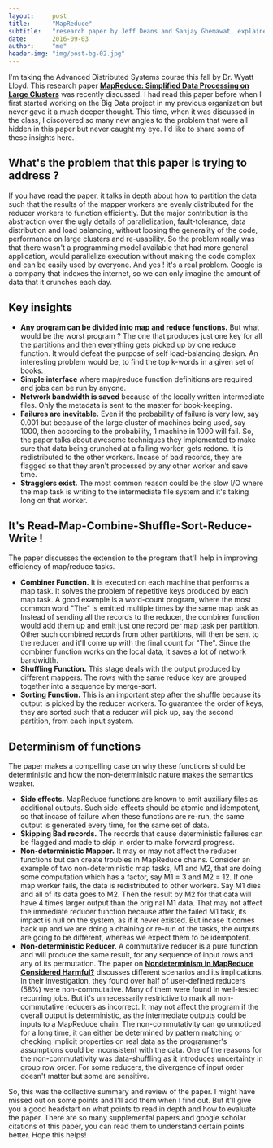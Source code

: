 ```yaml
---
layout:     post
title:      "MapReduce"
subtitle:   "research paper by Jeff Deans and Sanjay Ghemawat, explained."
date:       2016-09-03
author:     "me"
header-img: "img/post-bg-02.jpg"
---
```


<p>I'm taking the Advanced Distributed Systems course this fall by Dr. Wyatt Lloyd. This research paper <a href="http://static.googleusercontent.com/media/research.google.com/en//archive/mapreduce-osdi04.pdf"><b>MapReduce: Simplified Data Processing on Large Clusters</b></a> was recently discussed. I had read this paper before when I first started working on the Big Data project in my previous organization but never gave it a much deeper thought. This time, when it was discussed in the class, I discovered so many new angles to the problem that were all hidden in this paper but never caught my eye. I'd like to share some of these insights here.</p>

<h2 class="section-heading">What's the problem that this paper is trying to address ?</h2>
<p>If you have read the paper, it talks in depth about how to partition the data such that the results of the mapper workers are evenly distributed for the reducer workers to function efficiently. But the major contribution is the abstraction over the ugly details of parallelization, fault-tolerance, data distribution and load balancing, without loosing the generality of the code, performance on large clusters and re-usability. So the problem really was that there wasn't a programming model available that had more general application, would parallelize execution without making the code complex and can be easily used by everyone. And yes ! it's a real problem. Google is a company that indexes the internet, so we can only imagine the amount of data that it crunches each day.<p>

<h2 class="section-heading">Key insights</h2>
<ul>
	<li><b>Any program can be divided into map and reduce functions.</b> But what would be the worst program ? The one that produces just one key for all the partitions and then everything gets picked up by one reduce function. It would defeat the purpose of self load-balancing design. An interesting problem would be, to find the top k-words in a given set of books.</li>
	<li><b>Simple interface</b> where map/reduce function definitions are required and jobs can be run by anyone.</li>
	<li><b>Network bandwidth is saved</b> because of the locally written intermediate files. Only the metadata is sent to the master for book-keeping.</li>
	<li><b>Failures are inevitable.</b> Even if the probability of failure is very low, say 0.001 but because of the large cluster of machines being used, say 1000, then according to the probability, 1 machine in 1000 will fail. So, the paper talks about awesome techniques they implemented to make sure that data being crunched at a failing worker, gets redone. It is redistributed to the other workers. Incase of bad records, they are flagged so that they aren't processed by any other worker and save time.</li>
	<li><b>Stragglers exist.</b> The most common reason could be the slow I/O where the map task is writing to the intermediate file system and it's taking long on that worker.</li>
</ul>

<h2 class="section-heading">It's Read-Map-Combine-Shuffle-Sort-Reduce-Write !</h2>
<p>The paper discusses the extension to the program that'll help in improving efficiency of map/reduce tasks.
	<ul>
		<li><b>Combiner Function.</b> It is executed on each machine that performs a map task. It solves the problem of repetitive keys produced by each map task. A good example is a word-count program, where the most common word "The" is emitted multiple times by the same map task as <the, 1>. Instead of sending all the records to the reducer, the combiner function would add them up and emit just one record per map task per partition. Other such combined records from other partitions, will then be sent to the reducer and it'll come up with the final count for "The". Since the combiner function works on the local data, it saves a lot of network bandwidth.</li>
		<li><b>Shuffling Function.</b> This stage deals with the output produced by different mappers. The rows with the same reduce key are grouped together into a sequence by merge-sort.</li>
		<li><b>Sorting Function.</b> This is an important step after the shuffle because its output is picked by the reducer workers. To guarantee the order of keys, they are sorted such that a reducer will pick up, say the second partition, from each input system.</li>
	</ul>
</p>

<h2 class="section-heading">Determinism of functions</h2>
<p>The paper makes a compelling case on why these functions should be deterministic and how the non-deterministic nature makes the semantics weaker.
	<ul>
		<li><b>Side effects.</b> MapReduce functions are known to emit auxiliary files as additional outputs. Such side-effects should be atomic and idempotent, so that incase of failure when these functions are re-run, the same output is generated every time, for the same set of data.</li>
		<li><b>Skipping Bad records.</b> The records that cause deterministic failures can be flagged and made to skip in order to make forward progress.</li>
		<li><b>Non-deterministic Mapper.</b> It may or may not affect the reducer functions but can create troubles in MapReduce chains. Consider an example of two non-deterministic map tasks, M1 and M2, that are doing some computation which has a factor, say M1 = 3 and M2 = 12. If one map worker fails, the data is redistributed to other workers. Say M1 dies and all of its data goes to M2. Then the result by M2 for that data will have 4 times larger output than the original M1 data. That may not affect the immediate reducer function because after the failed M1 task, its impact is null on the system, as if it never existed. But incase it comes back up and we are doing a chaining or re-run of the tasks, the outputs are going to be different, whereas we expect them to be idempotent.</li>
		<li><b>Non-deterministic Reducer.</b> A commutative reducer is a pure function and will produce the same result, for any sequence of input rows and any of its permutation. The paper on <a href="https://www.microsoft.com/en-us/research/wp-content/uploads/2016/02/icsecomp14seip-seipid15-p.pdf"><b>Nondeterminism in MapReduce Considered Harmful?</b></a> discusses different scenarios and its implications. In their investigation, they found over half of user-defined reducers (58%) were non-commutative. Many of them were found in well-tested recurring jobs. But it's unnecessarily restrictive to mark all non-commutative reducers as incorrect. It may not affect the program if the overall output is deterministic, as the intermediate outputs could be inputs to a MapReduce chain. The non-commutativity can go unnoticed for a long time, it can either be determined by pattern matching or checking implicit properties on real data as the programmer's assumptions could be inconsistent with the data. One of the reasons for the non-commutativity was data-shuffling as it introduces uncertainty in group row order. For some reducers, the divergence of input order doesn't matter but some are sensitive.</li>
	</ul>
</p>

<p>So, this was the collective summary and review of the paper. I might have missed out on some points and I'll add them when I find out. But it'll give you a good headstart on what points to read in depth and how to evaluate the paper. There are so many supplemental papers and google scholar citations of this paper, you can read them to understand certain points better. Hope this helps!
</p>

